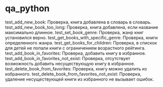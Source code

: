 # qa_python
test_add_new_book: Проверка, книга добавлена в словарь в словарь.
test_add_new_book_too_long: Проверка, книга добавлена, если название максимально длинное.
test_set_book_genre: Проверка, жанр книг установился верно.
test_get_books_with_specific_genre: Проверка, книги определенного жанра.
test_get_books_for_children: Проверка, в спискок для детей не попали книги с ограничением возрастного рейтинга.
test_add_book_in_favorites: Проверка, добавить книгу в избранное.
test_add_book_in_favorites_not_exist: Проверка, отсутствует возможность добавить несуществующую книгу в избранное.
test_delete_book_from_favorites: Проверка, книгу можно удалить из избранного.
test_delete_book_from_favorites_not_exist: Проверка, удаление несуществующей книги из избранного не вызывает ошибок.